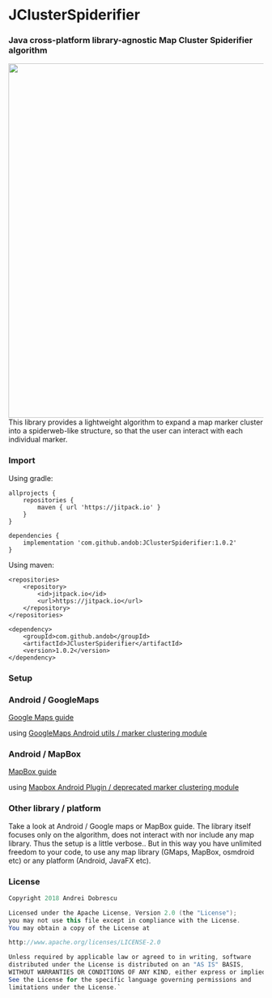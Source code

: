 # JClusterSpiderifier

### Java cross-platform library-agnostic Map Cluster Spiderifier algorithm

<img src="https://github.com/andob/JClusterSpiderifier/raw/master/demo.gif" align="left" height="700" >

This library provides a lightweight algorithm to expand a map marker cluster into a spiderweb-like structure, so that the user can interact with each individual marker.

### Import

Using gradle:

```
allprojects {
    repositories {
        maven { url 'https://jitpack.io' }
    }
}
```
```
dependencies {
    implementation 'com.github.andob:JClusterSpiderifier:1.0.2'
}
```

Using maven:

```
<repositories>
    <repository>
        <id>jitpack.io</id>
        <url>https://jitpack.io</url>
    </repository>
</repositories>
```
```
<dependency>
    <groupId>com.github.andob</groupId>
    <artifactId>JClusterSpiderifier</artifactId>
    <version>1.0.2</version>
</dependency>
```

### Setup

### Android / GoogleMaps

[Google Maps guide](https://github.com/andob/JClusterSpiderifier/tree/master/sample_android_google_maps)

using [GoogleMaps Android utils / marker clustering module](https://github.com/googlemaps/android-maps-utils)

### Android / MapBox

[MapBox guide](https://github.com/andob/JClusterSpiderifier/tree/master/sample_android_mapbox)

using [Mapbox Android Plugin / deprecated marker clustering module](https://github.com/mapbox/mapbox-plugins-android/tree/ce6793ac7cf107b4ce5cd4740f5aef6aaf6b9a0b/plugin-cluster)

### Other library / platform

Take a look at Android / Google maps or MapBox guide. The library itself focuses only on the algorithm, does not interact with nor include any map library. Thus the setup is a little verbose.. But in this way you have unlimited freedom to your code, to use any map library (GMaps, MapBox, osmdroid etc) or any platform (Android, JavaFX etc).

### License

```java
Copyright 2018 Andrei Dobrescu

Licensed under the Apache License, Version 2.0 (the "License");
you may not use this file except in compliance with the License.
You may obtain a copy of the License at

http://www.apache.org/licenses/LICENSE-2.0

Unless required by applicable law or agreed to in writing, software
distributed under the License is distributed on an "AS IS" BASIS,
WITHOUT WARRANTIES OR CONDITIONS OF ANY KIND, either express or implied.
See the License for the specific language governing permissions and
limitations under the License.`
```
